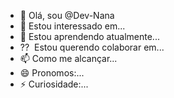- 👋 Olá, sou @Dev-Nana
- 👀 Estou interessado em...
- 🌱 Estou aprendendo atualmente...
- ?? ️ Estou querendo colaborar em...
- 📫 Como me alcançar...
- 😄 Pronomos:...
- ⚡ Curiosidade:...

<!---
Dev-Nana/Dev-Nana é um repositório ✨ especial porque seu `README.md` (este arquivo) aparece em seu perfil GitHub.
Você pode clicar no link Visualizar para dar uma olhada em suas alterações.
--->
